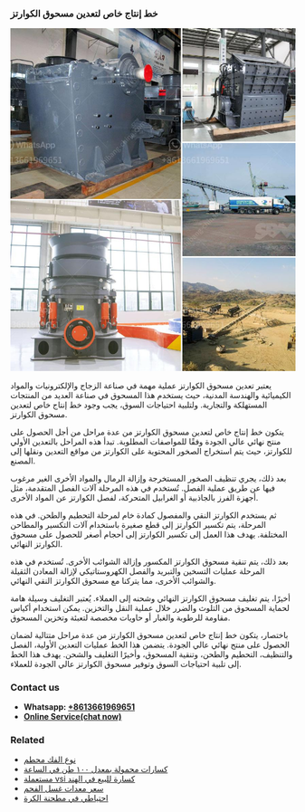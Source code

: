<h3>خط إنتاج خاص لتعدين مسحوق الكوارتز</h3><img src='1701850871.jpg' alt=''><p>يعتبر تعدين مسحوق الكوارتز عملية مهمة في صناعة الزجاج والإلكترونيات والمواد الكيميائية والهندسة المدنية، حيث يستخدم هذا المسحوق في صناعة العديد من المنتجات المستهلكة والتجارية. ولتلبية احتياجات السوق، يجب وجود خط إنتاج خاص لتعدين مسحوق الكوارتز.</p><p>يتكون خط إنتاج خاص لتعدين مسحوق الكوارتز من عدة مراحل من أجل الحصول على منتج نهائي عالي الجودة وفقًا للمواصفات المطلوبة. تبدأ هذه المراحل بالتعدين الأولي للكوارتز، حيث يتم استخراج الصخور المحتوية على الكوارتز من مواقع التعدين ونقلها إلى المصنع.</p><p>بعد ذلك، يجري تنظيف الصخور المستخرجة وإزالة الرمال والمواد الأخرى الغير مرغوب فيها عن طريق عملية الفصل. تُستخدم في هذه المرحلة آلات الفصل المتقدمة، مثل أجهزة الفرز بالجاذبية أو الغرابيل المتحركة، لفصل الكوارتز عن المواد الأخرى.</p><p>ثم يستخدم الكوارتز النقي والمفصول كمادة خام لمرحلة التحطيم والطحن. في هذه المرحلة، يتم تكسير الكوارتز إلى قطع صغيرة باستخدام آلات التكسير والمطاحن المختلفة. يهدف هذا العمل إلى تكسير الكوارتز إلى أحجام أصغر للحصول على مسحوق الكوارتز النهائي.</p><p>بعد ذلك، يتم تنقية مسحوق الكوارتز المكسور وإزالة الشوائب الأخرى. تُستخدم في هذه المرحلة عمليات التسخين والتبريد والفصل الكهروستاتيكي لإزالة المعادن الثقيلة والشوائب الأخرى، مما يتركنا مع مسحوق الكوارتز النقي النهائي.</p><p>أخيرًا، يتم تغليف مسحوق الكوارتز النهائي وشحنه إلى العملاء. يُعتبر التغليف وسيلة هامة لحماية المسحوق من التلوث والضرر خلال عملية النقل والتخزين. يمكن استخدام أكياس مقاومة للرطوبة والغبار أو حاويات مخصصة لتعبئة وتخزين المسحوق.</p><p>باختصار، يتكون خط إنتاج خاص لتعدين مسحوق الكوارتز من عدة مراحل متتالية لضمان الحصول على منتج نهائي عالي الجودة. يتضمن هذا الخط عمليات التعدين الأولية، الفصل والتنظيف، التحطيم والطحن، وتنقية المسحوق، وأخيرًا التغليف والشحن. يهدف هذا الخط إلى تلبية احتياجات السوق وتوفير مسحوق الكوارتز عالي الجودة للعملاء.</p><h3>Contact us</h3><ul><li><strong>Whatsapp:&nbsp;<a href="https://wa.me/8613661969651">+8613661969651</a></strong></li><li><a href="https://swt.shibang-china.com/?git&amp;zhl&amp;خط إنتاج خاص لتعدين مسحوق الكوارتز"><strong>Online Service(chat now)</strong></a></li></ul><h3>Related</h3><ul><li><a href='نوع الفك محطم.md'>نوع الفك محطم</a></li><li><a href='كسارات محمولة بمعدل ١٠٠ طن في الساعة.md'>كسارات محمولة بمعدل ١٠٠ طن في الساعة</a></li><li><a href='مستعملة vsi كسارة للبيع في الهند.md'>مستعملة vsi كسارة للبيع في الهند</a></li><li><a href='سعر معدات غسل الفحم.md'>سعر معدات غسل الفحم</a></li><li><a href='احتياطي في مطحنة الكرة.md'>احتياطي في مطحنة الكرة</a></li></ul>